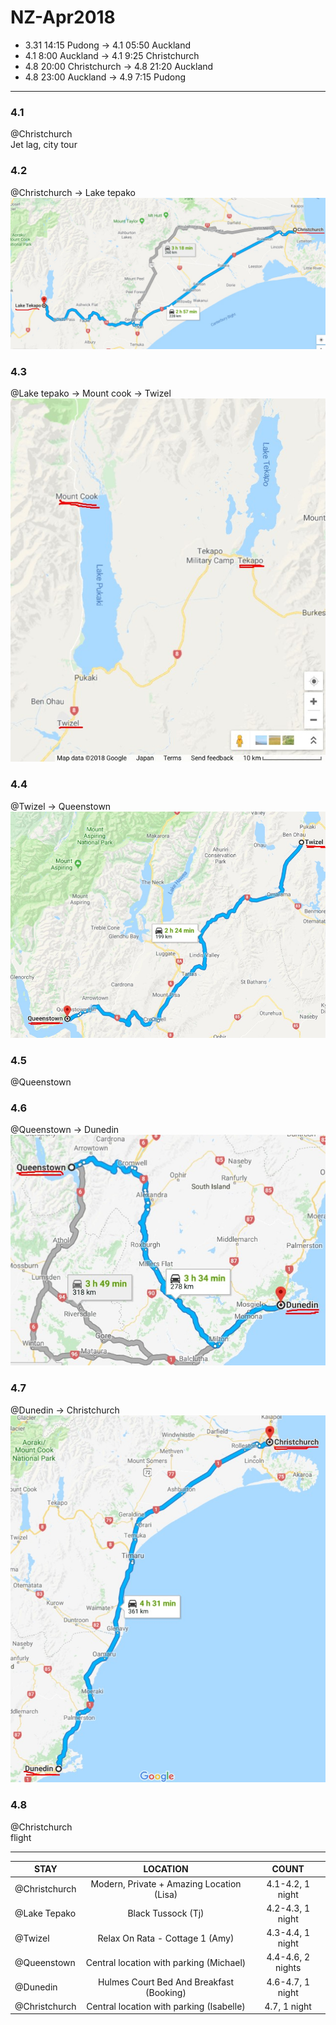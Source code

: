 # NZ-Apr2018

* 3.31 14:15 Pudong -> 4.1 05:50 Auckland  
* 4.1 8:00 Auckland -> 4.1 9:25 Christchurch
* 4.8 20:00 Christchurch -> 4.8 21:20 Auckland
* 4.8 23:00 Auckland -> 4.9 7:15 Pudong
***
### 4.1
@Christchurch  
Jet lag, city tour

### 4.2
@Christchurch -> Lake tepako  
![](pics/1.jpg)

### 4.3
@Lake tepako -> Mount cook -> Twizel  
![](pics/2.jpg)

### 4.4
@Twizel -> Queenstown  
![](pics/3.jpg)

### 4.5
@Queenstown  

### 4.6
@Queenstown -> Dunedin  
![](pics/4.jpg)

### 4.7
@Dunedin -> Christchurch  
![](pics/5.jpg)

### 4.8
@Christchurch  
flight
***
| STAY          | LOCATION        | COUNT    |
| ------------- |:-----------:|:--------:|
| @Christchurch | Modern, Private + Amazing Location (Lisa)| 4.1-4.2, 1 night |
| @Lake Tepako  | Black Tussock (Tj)| 4.2-4.3, 1 night  |
| @Twizel       | Relax On Rata - Cottage 1 (Amy)| 4.3-4.4, 1 night  |
| @Queenstown   | Central location with parking (Michael)|4.4-4.6, 2 nights |
| @Dunedin      | Hulmes Court Bed And Breakfast (Booking)|4.6-4.7, 1 night  |
| @Christchurch | Central location with parking (Isabelle)|4.7, 1 night  |
